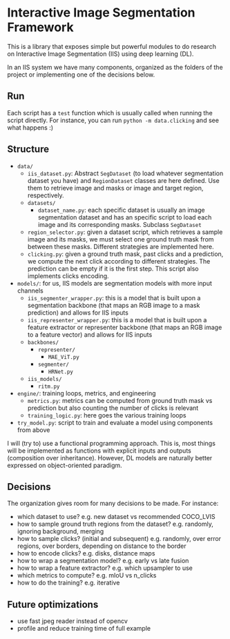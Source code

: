 
# Interactive Image Segmentation Framework

This is a library that exposes simple but powerful modules to do research on Interactive Image Segmentation (IIS) using deep learning (DL).


In an IIS system we have many components, organized as the folders of the project or implementing one of the decisions below.

## Run
Each script has a `test` function which is usually called when running the script directly. For instance, you can run `python -m data.clicking` and see what happens :)


## Structure
- `data/`
    - `iis_dataset.py`: Abstract `SegDataset` (to load whatever segmentation dataset you have) and `RegionDataset` classes are here defined. Use them to retrieve image and masks or image and target region, respectively.
    - `datasets/`
        - `dataset_name.py`: each specific dataset is usually an image segmentation dataset and has an specific script to load each image and its corresponding masks. Subclass `SegDataset`
    - `region_selector.py`: given a dataset script, which retrieves a sample image and its masks, we must select one ground truth mask from between these masks. Different strategies are implemented here.
    - `clicking.py`: given a ground truth mask, past clicks and a prediction, we compute the next click according to different strategies. The prediction can be empty if it is the first step. This script also implements clicks encoding.
- `models/`: for us, IIS models are segmentation models with more input channels
    - `iis_segmenter_wrapper.py`: this is a model that is built upon a segmentation backbone (that maps an RGB image to a mask prediction) and allows for IIS inputs
    - `iis_representer_wrapper.py`: this is a model that is built upon a feature extractor or representer backbone (that maps an RGB image to a feature vector) and allows for IIS inputs
    - `backbones/`
        - `representer/`
            - `MAE_ViT.py`
        - `segmenter/`
            - `HRNet.py`
    - `iis_models/`
        - `ritm.py`
- `engine/`: training loops, metrics, and engineering
    - `metrics.py`: metrics can be computed from ground truth mask vs prediction but also counting the number of clicks is relevant
    - `training_logic.py`: here goes the various training loops
- `try_model.py`: script to train and evaluate a model using components from above

I will (try to) use a functional programming approach. This is, most things will be implemented as functions with explicit inputs and outputs (composition over inheritance). However, DL models are naturally better expressed on object-oriented paradigm.

## Decisions
The organization gives room for many decisions to be made. For instance: 
- which dataset to use? e.g. new dataset vs recommended COCO_LVIS
- how to sample ground truth regions from the dataset? e.g. randomly, ignoring background, merging
- how to sample clicks? (initial and subsequent) e.g. randomly, over error regions, over borders, depending on distance to the border
- how to encode clicks? e.g. disks, distance maps
- how to wrap a segmentation model? e.g. early vs late fusion
- how to wrap a feature extractor? e.g. which upsampler to use
- which metrics to compute? e.g. mIoU vs n_clicks
- how to do the training? e.g. iterative

## Future optimizations

- use fast jpeg reader instead of opencv
- profile and reduce training time of full example
